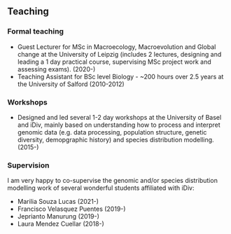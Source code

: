 ## Teaching

### Formal teaching
* Guest Lecturer for MSc in Macroecology, Macroevolution and Global change at the University of Leipzig (includes 2 lectures, designing and leading a 1 day practical course, supervising MSc project work and assessing exams). (2020-)
* Teaching Assistant for BSc level Biology - ~200 hours over 2.5 years at the University of Salford (2010-2012)

### Workshops
* Designed and led several 1-2 day workshops at the University of Basel and iDiv, mainly based on understanding how to process and interpret genomic data (e.g. data processing, population structure, genetic diversity, demopgraphic history) and species distribution modelling. (2015-)

### Supervision
I am very happy to co-supervise the genomic and/or species distribution modelling work of several wonderful students affiliated with iDiv:
* Marilia Souza Lucas (2021-)
* Francisco Velasquez Puentes (2019-)
* Jeprianto Manurung (2019-)
* Laura Mendez Cuellar (2018-)
